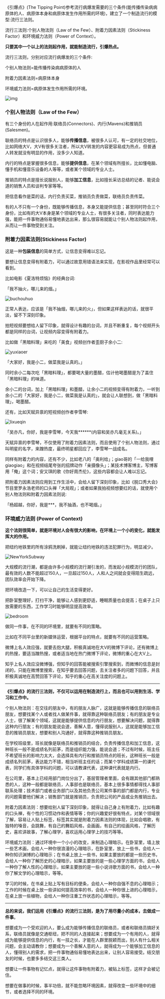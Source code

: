 《引爆点》(The Tipping Point)参考流行病爆发需要的三个条件(能传播传染病病原体的人、病原体本身和病原体发生作用所需的环境)，建立了一个制造流行的模型:流行三法则。

 



流行三法则:个别人物法则（Law of the Few）、附着力因素法则（Stickiness Factor）和环境威力法则（Power of Context）。

 



**只要其中一个以上的法则起作用，就能制造流行，引爆热点。**

 



流行三法则，分别对应流行病爆发的三个条件:

 



个别人物法则=能传播传染病病原体的人



附着力因素法则=病原体本身



环境威力法则=病原体发生作用所需的环境。

 



![img](https://raw.githubusercontent.com/FullmetalAlchemist1994/TransmutationCircle/main/pictures/%E3%80%8A%E5%BC%95%E7%88%86%E7%82%B9%E3%80%8B.jpeg)





### 个别人物法则（Law of the Few）

 



有三个身份的人在起作用:联络员(Connectors)、内行(Mavens)和推销员(Salesmen)。

 



联络员的特点是认识很多人，能够**传播信息**，被很多人认可，有一定的社交地位，比如网络大V，大V有很多关注者，所以大V转发的内容更容易成为热点，但普通人转发就没有明显的作用，没多少人知道。

 



内行的特点是掌握很多信息，能够**提供信息**，在某个领域有所擅长，比如懂电脑、懂手机和懂音乐设备的人等等，或者某个领域的专业人士。

 



推销员的特点是擅长说服别人，能够**加工信息**，比如擅长采访总结的记者、能说会道的销售人员和谈判专家等等。

 



把信息看作是菜的话，内行负责买菜，推销员负责做菜，联络员负责传菜。



有的人不只有一个身份，既能够传播信息，本身又能提供信息；甚至同时符合三个身份，比如有的大V本身是某个领域的专业人士，有很多关注者，同时表达能力强，能把一件事物通俗易懂地表达出来，那么很容易就能让个别人物法则起作用，从而让一件事物受到关注。

 



### 附着力因素法则(Stickiness Factor)

 



这是一种**包装信息**的简单方式，让信息变得难以忘记。

 



要想让信息变得有附着力，可以通过故意用错语法来实现，在影视作品里经常可以看到。

 



比如电影《夏洛特烦恼》的经典台词:

 



「我不抽火，哪儿来的烟。」





![buchouhuo](https://raw.githubusercontent.com/FullmetalAlchemist1994/TransmutationCircle/main/pictures/buchouhuo.jpg)





正常人表达，应该是「我不抽烟，哪儿来的火」，但如果这样表达的话，就很平淡，留不下深刻印象。

 



拍短视频要想给人留下印象，就得设计有趣的台词，并且不断重复，每个视频开头都是同样的台词，让视频内容变得有附着力。

 



比如做「黑暗料理」来吃的「美食」视频创作者歪厨子余小二:





![yuxiaoer](https://raw.githubusercontent.com/FullmetalAlchemist1994/TransmutationCircle/main/pictures/yuxiaoer.PNG)





「大家好，我是小二，做菜我是认真的。」

 



同时余小二每次吃「黑暗料理」，都要喝大量的墨醋，估计他喝墨醋是为了盖住「黑暗料理」的味道。

 



余小二的台词，加上「黑暗料理」和墨醋，让余小二的视频变得有附着力，一听到余小二的「大家好，我是小二，做菜我是认真的」，就会让人联想到，做「黑暗料理」，喝墨醋。

 



还有，比如天赋异禀的短视频创作者李雪琴:



![lixueqin](https://raw.githubusercontent.com/FullmetalAlchemist1994/TransmutationCircle/main/pictures/lixueqin.PNG)





「吴亦凡，你好，我是李雪琴，今天我******(内容和吴亦凡毫无关系)。」

 



天赋异禀的李雪琴，不仅使用了附着力因素法则，而且使用了个别人物法则，通过叫明星的名字，来蹭热度，最终明星都回应了，李雪琴一战成名。

 



同样有附着力的内容，还有不少，比如老八的「奥利给」；giao哥的「一给我哩giaogiao」和在视频结尾夸张的招牌动作「亲摄像头」；某技术博客博主，写博客用「俺」这个词；安又琪的歌《你好周杰伦》，这些内容都会让人难以忘记。

 



把附着力因素法则应用到工作生活中，会给人留下深刻印象，比如《脱口秀大会》节目里罗永浩老师的口头禅「大局观」；或者如果我拍视频想要红的话，就使用个别人物法则和附着力因素法则说:

 



「杨超越，你好，我是***，我不抽酒，也不喝烟。」

 

### 环境威力法则 (Power of Context)

 



**这个法则很简单，就是环境对人会有很大的影响，在环境上一个小的变化，就能发挥大的作用。**

 



把纽约地铁里的所有涂鸦洗刷掉，就能让纽约地铁的违法犯罪行为，明显减少。





 ![NewYorkSubway](https://raw.githubusercontent.com/FullmetalAlchemist1994/TransmutationCircle/main/pictures/NewYorkSubway.jpg)





大规模的流行潮，都是由许多小规模的流行潮引发的，而发起小规模流行的团队，最有效的人数不能超过150人，一旦超过150人，人和人之间就会变得陌生疏远，团队效率会开始下降。

 



把环境改造一下，可以让自己的生活变得更好。

 



把卧室整理好，打扫干净，能够让人感到更舒适，睡眠质量也会提高；在桌子上只放需要的东西，工作学习时能够明显提高效率。

 

![bedroom](https://raw.githubusercontent.com/FullmetalAlchemist1994/TransmutationCircle/main/pictures/bedroom.jpg)





做同一件事，在不同的环境里，就要有不同的策略。

 



比如在不同平台里的新媒体运营，根据平台的特点，就要有不同的运营策略。

 



微博上名人效应强，就要去抱大腿，积极真诚地在大V的微博下评论，还有微博上的热搜，要适当蹭热搜，或者适当地在热门微博下评论，微博的重心在大V上。

 



知乎上名人效应没微博强，但知乎的回答能被搜索引擎搜索到，而微博的信息是封闭的，只能在微博里搜索，在知乎要去回答问题，去关注者多的问题下回答，并且积极真诚地在高赞回答下评论，知乎的重心在高关注度的问题上。





***





**《引爆点》的流行三法则，不仅可以运用在制造流行上，而且也可以用到生活、学习和工作中。**

 



个别人物法则：在交往的朋友中，有的朋友人脉广，这就是能够传播信息的联络员朋友，想要找某个人或者找人做某件事，就得靠这种联络员朋友；有的朋友是专业人士，很了解某个领域，这就是能够提供信息的内行朋友，想要解决问题，就得靠这种内行朋友；有的朋友能说会道，善解人意，懂得说服别人，这就是能够加工信息的推销员朋友，想要和别人沟通好，就得靠这种推销员朋友。

 



在学校班级里，班长就像是联络员和推销员的结合，负责传播信息和加工信息，这种班长一般不是成绩名列前茅，而是组织能力强，能说会道；不过有时候，班主任不希望班长的影响力太大，会选择具有内行和推销员特点的班长，这种班长一般是成绩名列前茅，表达能力不错，相当听班主任的话；而某个学科成绩第一的课代表，同学们有具体学科的问题，可以请教课代表，这种课代表就是内行。

 



在公司里，基本上已经用部门岗位分出了，基层管理者里面，会有跟其他部门都熟悉的人，这种一般都是联络员，人事部也是联络员，基本上很多事情都得找人事部联系处理；技术部门或者业务部门以及其他负责公司某件事的部门都是内行，专业的问题需要他们解决；销售部门就是推销员，负责把公司的产品或业务推销出去。

 



附着力因素法则：想要给别人留下深刻印象，就得让自己身上有附着力，比如有趣的口头禅，有个性的习惯动作和表情等等；你的兴趣爱好很有特点，对某个领域很了解，容易让人贴上标签，标签其实就是附着力因素法则的体现，比如会唱歌，有独特的嗓音，会跳舞，有自己的舞蹈风格，会画画，有自己的绘画风格，了解历史，喜欢讲故事，了解心理学，喜欢运用心理学上的技巧等等。

 



环境威力法则：通过环境中一个小小的改变，来制造心理暗示。在卧室里，墙上放一些艺术画，会给人一种你很浪漫的心理暗示，在卧室里，放上一些书，会给人一种你知识渊博的心理暗示；在书桌上放上一些书，如果主要放的都是一些历史书，会给人一种你了解历史的心理暗示，如果主要放的是一些心理学方面的书，会给人一种你了解人性的心理暗示，如果主要放的是一些小说诗歌方面的书，会给人一种你了解文学的心理暗示，等等。

 



学习的时候，在书桌上贴上写有目标的便条，会给人一种你自强不息的心理暗示；工作的时候在桌上放一些讲如何提高效率的书，会给人一种你很上进的心理暗示，在桌上放一些植物，会给人一种你注重工作状态的心理暗示，等等。





***





**总的来说，我们运用《引爆点》的流行三法则，是为了用尽量小的成本，去做成一件事**。

 



想要成为一个受欢迎的人，要么成为能够传播信息的联络员，或者和联络员搞好关系，联络员就像是交通枢纽，把不同的人连接起来；想要成为一个有用的人，就得成为能够提供信息的内行，有一技之长，才能在人群里脱颖而出，别人有什么相关问题，会主动请教你；想要成为一个善解人意的人，就得成为一个能够加工信息的人，懂得别人的需求，把一件事物通俗易懂地表达出来，让别人容易接受。结交朋友的时候，也要多多结交这三类人。

 



想要让一件事物有记忆点，就得让这件事物有附着力，被贴上标签，这样才会被记住。

 



想要在做事的时候，事半功倍，就不能忽略环境因素，就得改变一些环境中的细节，或者选择不同的环境。

 

 

 

 